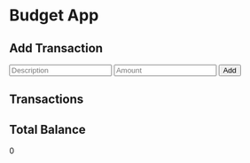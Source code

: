 
<html>
<head>
  <title>Budget App</title>
   <link rel="stylesheet" href="./style.css">
    
</head>
<body>
  <script src="app.js"></script>
  <h1>Budget App</h1>
  
  <h2>Add Transaction</h2>
  <div>
    <input type="text" id="description" placeholder="Description">
    <input type="number" id="amount" placeholder="Amount">
    <button onclick="addTransaction()">Add</button>
  </div>
  
  <h2>Transactions</h2>
  <ul id="transaction-list"></ul>
  
  <h2>Total Balance</h2>
  <div id="total-balance">0</div>
  
  
</body>
</html>
